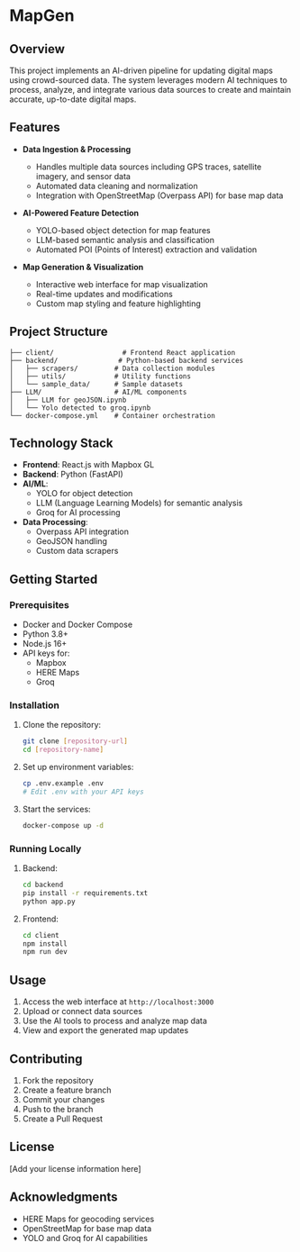# MapGen

## Overview
This project implements an AI-driven pipeline for updating digital maps using crowd-sourced data. The system leverages modern AI techniques to process, analyze, and integrate various data sources to create and maintain accurate, up-to-date digital maps.

## Features
- **Data Ingestion & Processing**
  - Handles multiple data sources including GPS traces, satellite imagery, and sensor data
  - Automated data cleaning and normalization
  - Integration with OpenStreetMap (Overpass API) for base map data

- **AI-Powered Feature Detection**
  - YOLO-based object detection for map features
  - LLM-based semantic analysis and classification
  - Automated POI (Points of Interest) extraction and validation

- **Map Generation & Visualization**
  - Interactive web interface for map visualization
  - Real-time updates and modifications
  - Custom map styling and feature highlighting

## Project Structure
```
├── client/                 # Frontend React application
├── backend/               # Python-based backend services
│   ├── scrapers/         # Data collection modules
│   ├── utils/            # Utility functions
│   └── sample_data/      # Sample datasets
├── LLM/                  # AI/ML components
│   ├── LLM for geoJSON.ipynb
│   └── Yolo detected to groq.ipynb
└── docker-compose.yml    # Container orchestration
```

## Technology Stack
- **Frontend**: React.js with Mapbox GL
- **Backend**: Python (FastAPI)
- **AI/ML**: 
  - YOLO for object detection
  - LLM (Language Learning Models) for semantic analysis
  - Groq for AI processing
- **Data Processing**: 
  - Overpass API integration
  - GeoJSON handling
  - Custom data scrapers

## Getting Started

### Prerequisites
- Docker and Docker Compose
- Python 3.8+
- Node.js 16+
- API keys for:
  - Mapbox
  - HERE Maps
  - Groq

### Installation
1. Clone the repository:
   ```bash
   git clone [repository-url]
   cd [repository-name]
   ```

2. Set up environment variables:
   ```bash
   cp .env.example .env
   # Edit .env with your API keys
   ```

3. Start the services:
   ```bash
   docker-compose up -d
   ```

### Running Locally
1. Backend:
   ```bash
   cd backend
   pip install -r requirements.txt
   python app.py
   ```

2. Frontend:
   ```bash
   cd client
   npm install
   npm run dev
   ```

## Usage
1. Access the web interface at `http://localhost:3000`
2. Upload or connect data sources
3. Use the AI tools to process and analyze map data
4. View and export the generated map updates

## Contributing
1. Fork the repository
2. Create a feature branch
3. Commit your changes
4. Push to the branch
5. Create a Pull Request

## License
[Add your license information here]

## Acknowledgments
- HERE Maps for geocoding services
- OpenStreetMap for base map data
- YOLO and Groq for AI capabilities 